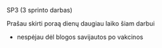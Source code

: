 SP3   (3 sprinto darbas)

Prašau skirti poraą dienų daugiau laiko šiam darbui 
  - nespėjau dėl blogos savijautos po vakcinos
  
